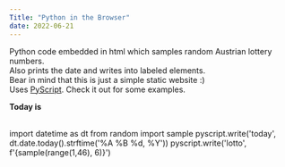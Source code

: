 ```yaml
---
Title: "Python in the Browser"
date: 2022-06-21
---
```


Python code embedded in html which samples random Austrian lottery numbers.  
Also prints the date and writes into labeled elements.  
Bear in mind that this is just a simple static website :)  
Uses [PyScript](https://github.com/pyscript/pyscript/blob/main/docs/tutorials/getting-started.md). Check it out for some examples.  

<html>
    <head>
      <link rel="stylesheet" href="https://pyscript.net/alpha/pyscript.css" />
      <script defer src="https://pyscript.net/alpha/pyscript.js"></script>
      <link href="https://cdn.jsdelivr.net/npm/bootstrap@5.1.3/dist/css/bootstrap.min.css" rel="stylesheet" crossorigin="anonymous">
    </head>

  <body>
    <b><p>Today is <u><label id='today'></label></u></p></b>
    <br>
    <div id="lotto" class="alert alert-primary"></div>
    <py-script>
      import datetime as dt
      from random import sample
      pyscript.write('today', dt.date.today().strftime('%A %B %d, %Y'))
      pyscript.write('lotto', f'{sample(range(1,46), 6)}')
    </py-script>
  </body>
</html>
